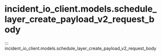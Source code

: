# incident_io_client.models.schedule_layer_create_payload_v2_request_body

::: incident_io_client.models.schedule_layer_create_payload_v2_request_body